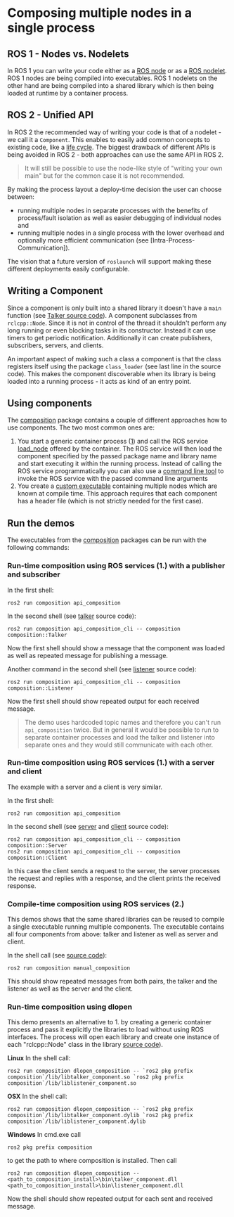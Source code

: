 # Composing multiple nodes in a single process

## ROS 1 - Nodes vs. Nodelets

In ROS 1 you can write your code either as a [ROS node](http://wiki.ros.org/Nodes) or as a [ROS nodelet](http://wiki.ros.org/nodelet).
ROS 1 nodes are being compiled into executables.
ROS 1 nodelets on the other hand are being compiled into a shared library which is then being loaded at runtime by a container process.

## ROS 2 - Unified API

In ROS 2 the recommended way of writing your code is that of a nodelet - we call it a `Component`.
This enables to easily add common concepts to existing code, like a [life cycle](http://design.ros2.org/articles/node_lifecycle.html).
The biggest drawback of different APIs is being avoided in ROS 2 - both approaches can use the same API in ROS 2.

> It will still be possible to use the node-like style of "writing your own main" but for the common case it is not recommended.

By making the process layout a deploy-time decision the user can choose between:

* running multiple nodes in separate processes with the benefits of process/fault isolation as well as easier debugging of individual nodes and
* running multiple nodes in a single process with the lower overhead and optionally more efficient communication (see [Intra-Process-Communication]).

The vision that a future version of `roslaunch` will support making these different deployments easily configurable.

## Writing a Component

Since a component is only built into a shared library it doesn't have a `main` function (see [Talker source code](https://github.com/ros2/demos/blob/master/composition/src/talker_component.cpp)).
A component subclasses from `rclcpp::Node`.
Since it is not in control of the thread it shouldn't perform any long running or even blocking tasks in its constructor.
Instead it can use timers to get periodic notification.
Additionally it can create publishers, subscribers, servers, and clients.

An important aspect of making such a class a component is that the class registers itself using the package `class_loader` (see last line in the source code).
This makes the component discoverable when its library is being loaded into a running process - it acts as kind of an entry point.

## Using components

The [composition](https://github.com/ros2/demos/tree/master/composition) package contains a couple of different approaches how to use components.
The two most common ones are:

1. You start a generic container process ([1](https://github.com/ros2/demos/blob/master/composition/src/api_composition.cpp)) and call the ROS service [load_node](https://github.com/ros2/demos/blob/master/composition/srv/LoadNode.srv) offered by the container.
  The ROS service will then load the component specified by the passed package name and library name and start executing it within the running process.
  Instead of calling the ROS service programmatically you can also use a [command line tool](https://github.com/ros2/demos/blob/master/composition/src/api_composition_cli.cpp) to invoke the ROS service with the passed command line arguments
2. You create a [custom executable](https://github.com/ros2/demos/blob/master/composition/src/manual_composition.cpp) containing multiple nodes which are known at compile time.
  This approach requires that each component has a header file (which is not strictly needed for the first case).

## Run the demos

The executables from the [composition](https://github.com/ros2/demos/tree/master/composition) packages can be run with the following commands:

### Run-time composition using ROS services (1.) with a publisher and subscriber

In the first shell:

    ros2 run composition api_composition

In the second shell (see [talker](https://github.com/ros2/demos/blob/master/composition/src/talker_component.cpp) source code):

    ros2 run composition api_composition_cli -- composition composition::Talker

Now the first shell should show a message that the component was loaded as well as repeated message for publishing a message.

Another command in the second shell (see [listener](https://github.com/ros2/demos/blob/master/composition/src/listener_component.cpp) source code):

    ros2 run composition api_composition_cli -- composition composition::Listener

Now the first shell should show repeated output for each received message.

> The demo uses hardcoded topic names and therefore you can't run `api_composition` twice.
> But in general it would be possible to run to separate container processes and load the talker and listener into separate ones and they would still communicate with each other.

### Run-time composition using ROS services (1.) with a server and client

The example with a server and a client is very similar.

In the first shell:

    ros2 run composition api_composition

In the second shell (see [server](https://github.com/ros2/demos/blob/master/composition/src/server_component.cpp) and [client](https://github.com/ros2/demos/blob/master/composition/src/client_component.cpp) source code):

    ros2 run composition api_composition_cli -- composition composition::Server
    ros2 run composition api_composition_cli -- composition composition::Client

In this case the client sends a request to the server, the server processes the request and replies with a response, and the client prints the received response.

### Compile-time composition using ROS services (2.)

This demos shows that the same shared libraries can be reused to compile a single executable running multiple components.
The executable contains all four components from above: talker and listener as well as server and client.

In the shell call (see [source code](https://github.com/ros2/demos/blob/master/composition/src/manual_composition.cpp)):

    ros2 run composition manual_composition

This should show repeated messages from both pairs, the talker and the listener as well as the server and the client.

### Run-time composition using dlopen

This demo presents an alternative to 1. by creating a generic container process and pass it explicitly the libraries to load without using ROS interfaces.
The process will open each library and create one instance of each "rclcpp::Node" class in the library [source code](https://github.com/ros2/demos/blob/master/composition/src/dlopen_composition.cpp)).

**Linux** In the shell call:

    ros2 run composition dlopen_composition -- `ros2 pkg prefix composition`/lib/libtalker_component.so `ros2 pkg prefix composition`/lib/liblistener_component.so

**OSX** In the shell call:

    ros2 run composition dlopen_composition -- `ros2 pkg prefix composition`/lib/libtalker_component.dylib `ros2 pkg prefix composition`/lib/liblistener_component.dylib

**Windows** In cmd.exe call

    ros2 pkg prefix composition

to get the path to where composition is installed. Then call

    ros2 run composition dlopen_composition -- <path_to_composition_install>\bin\talker_component.dll <path_to_composition_install>\bin\listener_component.dll

Now the shell should show repeated output for each sent and received message.